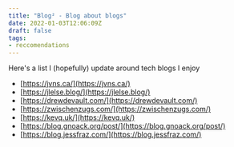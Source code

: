 ```yaml
---
title: "Blog² - Blog about blogs"
date: 2022-01-03T12:06:09Z
draft: false
tags:
- reccomendations
---
```


Here's a list I (hopefully) update around tech blogs I enjoy

<!--more-->

- [https://jvns.ca/](https://jvns.ca/)
- [https://jlelse.blog/](https://jlelse.blog/)
- [https://drewdevault.com/](https://drewdevault.com/)
- [https://zwischenzugs.com/](https://zwischenzugs.com/)
- [https://kevq.uk/](https://kevq.uk/)
- [https://blog.gnoack.org/post/](https://blog.gnoack.org/post/)
- [https://blog.jessfraz.com/](https://blog.jessfraz.com/)